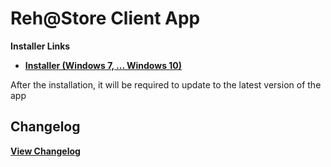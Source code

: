 # Reh@Store Client App
__Installer Links__
- __[Installer (Windows 7, ... Windows 10)](https://github.com/Zlynt/RehStoreClientApp/releases)__

After the installation, it will be required to update to the latest version of the app

## Changelog
__[View Changelog](https://github.com/Zlynt/RehStoreClientApp/releases)__

